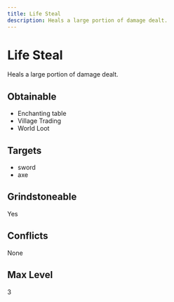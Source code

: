 ```yaml
---
title: Life Steal
description: Heals a large portion of damage dealt.
---
```

# Life Steal
Heals a large portion of damage dealt.
## Obtainable
- Enchanting table
- Village Trading
- World Loot
## Targets
- sword
 - axe
## Grindstoneable
Yes
## Conflicts
None
## Max Level
3

